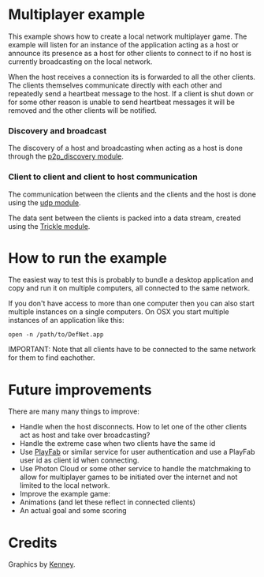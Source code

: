 # Multiplayer example
This example shows how to create a local network multiplayer game. The example will listen for an instance of the application acting as a host or announce its presence as a host for other clients to connect to if no host is currently broadcasting on the local network.

When the host receives a connection its is forwarded to all the other clients. The clients themselves communicate directly with each other and repeatedly send a heartbeat message to the host. If a client is shut down or for some other reason is unable to send heartbeat messages it will be removed and the other clients will be notified.

### Discovery and broadcast
The discovery of a host and broadcasting when acting as a host is done through the [p2p_discovery module](https://github.com/britzl/defnet/blob/master/defnet/p2p_discovery.lua).

### Client to client and client to host communication
The communication between the clients and the clients and the host is done using the [udp module](https://github.com/britzl/defnet/blob/master/defnet/udp.lua).

The data sent between the clients is packed into a data stream, created using the [Trickle module](https://github.com/bjornbytes/trickle).

# How to run the example
The easiest way to test this is probably to bundle a desktop application and copy and run it on multiple computers, all connected to the same network.

If you don't have access to more than one computer then you can also start multiple instances on a single computers. On OSX you start multiple instances of an application like this:

	open -n /path/to/DefNet.app

IMPORTANT: Note that all clients have to be connected to the same network for them to find eachother.

# Future improvements
There are many many things to improve:

* Handle when the host disconnects. How to let one of the other clients act as host and take over broadcasting?
* Handle the extreme case when two clients have the same id
* Use [PlayFab](https://github.com/britzl/playfabexamples) or similar service for user authentication and use a PlayFab user id as client id when connecting.
* Use Photon Cloud or some other service to handle the matchmaking to allow for multiplayer games to be initiated over the internet and not limited to the local network.
* Improve the example game:
 * Animations (and let these reflect in connected clients)
 * An actual goal and some scoring

# Credits
Graphics by [Kenney](http://www.kenney.nl).
